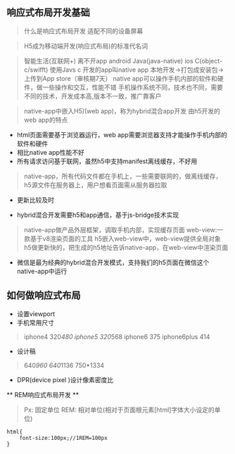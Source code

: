 ## 响应式布局开发基础
> 什么是响应式布局开发
> 适配不同的设备屏幕

> H5成为移动端开发(响应式布局)的标准代名词

> 智能生活(互联网+) 离不开app
> android Java(java-native)
> ios C(object-c/swifft)
> 使用Javs c 开发的app叫native app
> 本地开发->打包成安装包->上传到App store（审核期7天）
> native app可以操作手机内部的软件和硬件，做一些操作和交互，性能不错
> 手机操作系统不同，技术也不同，需要不同的技术，开发成本高,版本不一致，推广靠客户

> native-app中嵌入H5)(web app)，称为hybrid混合app开发
> 由h5开发的web app的特点
- html页面需要基于浏览器运行，web app需要浏览器支持才能操作手机内部的软件和硬件
- 相比native app性能不好
- 所有请求访问基于联网，虽然h5中支持manifest离线缓存，不好用
> native-app，所有代码文件都在手机上，一些需要联网的，做离线缓存，h5源文件在服务器上，用户想看页面需从服务器拉取
- 更新比较及时

- hybrid混合开发需要h5和app通信，基于js-bridge技术实现
> native-app做产品外层框架，调取手机内部，实现缓存页面
> web-view:一款基于v8渲染页面的工具
> h5嵌入web-view中，web-view提供全局对象
> h5做更新快的，把生成的h5地址告诉native-app，在web-view中渲染页面

- 微信是最为经典的hybrid混合开发模式，支持我们的h5页面在微信这个native-app中运行

## 如何做响应式布局
- 设置viewport
- 手机常用尺寸
 > iphone4 320*480 iphone5 320*568
 > iphone6 375 iphone6plus 414
- 设计稿
> 640*960 640*1136 750*1334
- DPR(device pixel )设计像素密度比

** REM响应式布局开发 **
> Px: 固定单位
> REM: 相对单位(相对于页面根元素[html]字体大小设定的单位)
```
html{
    font-size:100px;//1REM=100px
}









